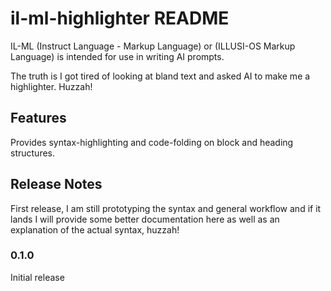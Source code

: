 # il-ml-highlighter README

IL-ML (Instruct Language - Markup Language) or (ILLUSI-OS Markup Language) is intended for use in writing AI prompts.

The truth is I got tired of looking at bland text and asked AI to make me a highlighter. Huzzah!

## Features

Provides syntax-highlighting and code-folding on block and heading structures. 

## Release Notes

First release, I am still prototyping the syntax and general workflow and if it lands I will provide some better documentation here as well as an explanation of the actual syntax, huzzah!

### 0.1.0

Initial release
